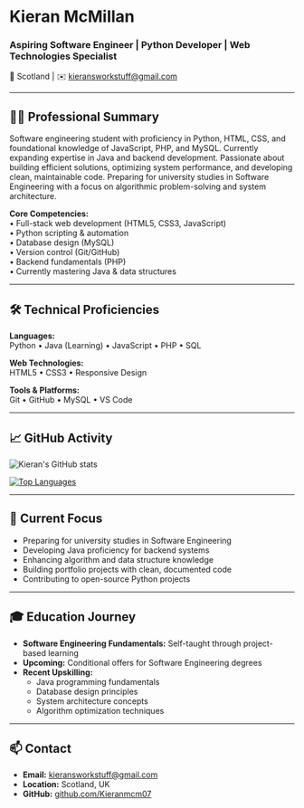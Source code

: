 # Kieran McMillan
### Aspiring Software Engineer | Python Developer | Web Technologies Specialist

📍 Scotland | ✉️ kieransworkstuff@gmail.com

---

## 👨‍💻 Professional Summary

Software engineering student with proficiency in Python, HTML, CSS, and foundational knowledge of JavaScript, PHP, and MySQL. Currently expanding expertise in Java and backend development. Passionate about building efficient solutions, optimizing system performance, and developing clean, maintainable code. Preparing for university studies in Software Engineering with a focus on algorithmic problem-solving and system architecture.

**Core Competencies:**  
• Full-stack web development (HTML5, CSS3, JavaScript)  
• Python scripting & automation  
• Database design (MySQL)  
• Version control (Git/GitHub)  
• Backend fundamentals (PHP)  
• Currently mastering Java & data structures  

---

## 🛠️ Technical Proficiencies

**Languages:**  
Python • Java (Learning) • JavaScript • PHP • SQL  

**Web Technologies:**  
HTML5 • CSS3 • Responsive Design  

**Tools & Platforms:**  
Git • GitHub • MySQL • VS Code  

---

## 📈 GitHub Activity

![Kieran's GitHub stats](https://github-readme-stats.vercel.app/api?username=Kieranmcm07&show_icons=true&theme=dark&hide_border=true)

[![Top Languages](https://github-readme-stats.vercel.app/api/top-langs/?username=Kieranmcm07&layout=compact&theme=dark&hide_border=true)](https://github.com/Kieranmcm07)

---

## 🚀 Current Focus
- Preparing for university studies in Software Engineering
- Developing Java proficiency for backend systems
- Enhancing algorithm and data structure knowledge
- Building portfolio projects with clean, documented code
- Contributing to open-source Python projects

---

## 🎓 Education Journey
- **Software Engineering Fundamentals:** Self-taught through project-based learning
- **Upcoming:** Conditional offers for Software Engineering degrees
- **Recent Upskilling:** 
  - Java programming fundamentals
  - Database design principles
  - System architecture concepts
  - Algorithm optimization techniques

---

## 📫 Contact
- **Email:** kieransworkstuff@gmail.com
- **Location:** Scotland, UK
- **GitHub:** [github.com/Kieranmcm07](https://github.com/Kieranmcm07)